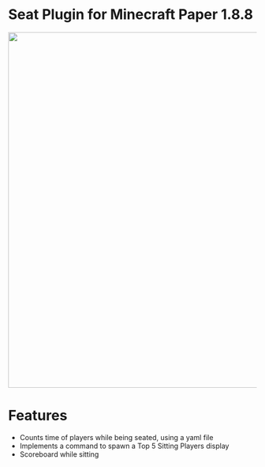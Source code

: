 # Seat Plugin for Minecraft Paper 1.8.8
<p align="center">
  <img width="720" src="https://github.com/FireLion137/SeatPlugin1_8/assets/55352707/9dc5b5fa-6b5a-47e8-a23c-13c9a017d63a">
</p>

# Features
+ Counts time of players while being seated, using a yaml file
+ Implements a command to spawn a Top 5 Sitting Players display
+ Scoreboard while sitting
